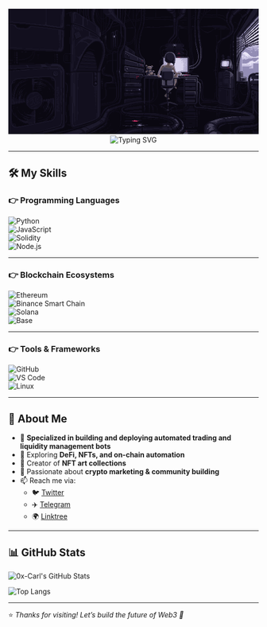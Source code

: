 <p align="center">
  <img src="https://raw.githubusercontent.com/0x-Carl/0x-Carl/main/IMG_6288.gif" alt="banner" width="600"/>
  <img src="https://readme-typing-svg.demolab.com?font=Fira+Code&weight=600&size=24&pause=1200&color=39FF14&center=true&vCenter=true&width=600&lines=Welcome+to+my+GitHub+Profile;I'm+0x-Carl;Blockchain+and+Crypto+Builder;Specialized+in+building+and+deploying+automated+trading+and+liquidity+management+bots;Web3+Marketing+%26+Community+Growth;NFT+Creator+%26+Innovator" alt="Typing SVG"/>
</p>

---

## 🛠️ My Skills  

### 👉 Programming Languages  
![Python](https://img.shields.io/badge/Python-3776AB?style=for-the-badge&logo=python&logoColor=white)  
![JavaScript](https://img.shields.io/badge/JavaScript-F7DF1E?style=for-the-badge&logo=javascript&logoColor=black)  
![Solidity](https://img.shields.io/badge/Solidity-363636?style=for-the-badge&logo=solidity&logoColor=white)  
![Node.js](https://img.shields.io/badge/Node.js-339933?style=for-the-badge&logo=node.js&logoColor=white)  

---

### 👉 Blockchain Ecosystems  
![Ethereum](https://img.shields.io/badge/Ethereum-3C3C3D?style=for-the-badge&logo=ethereum&logoColor=white)  
![Binance Smart Chain](https://img.shields.io/badge/Binance_Smart_Chain-F3BA2F?style=for-the-badge&logo=binance&logoColor=white)  
![Solana](https://img.shields.io/badge/Solana-3D3D3D?style=for-the-badge&logo=solana&logoColor=00FFB3)  
![Base](https://img.shields.io/badge/Base-0052FF?style=for-the-badge&logo=coinbase&logoColor=white)  

---

### 👉 Tools & Frameworks  
![GitHub](https://img.shields.io/badge/GitHub-181717?style=for-the-badge&logo=github&logoColor=white)  
![VS Code](https://img.shields.io/badge/VS%20Code-007ACC?style=for-the-badge&logo=visualstudiocode&logoColor=white)  
![Linux](https://img.shields.io/badge/Linux-FCC624?style=for-the-badge&logo=linux&logoColor=black)  

---

## 🚀 About Me  
- 🔭 **Specialized in building and deploying automated trading and liquidity management bots**  
- 🌱 Exploring **DeFi, NFTs, and on-chain automation**  
- 🎨 Creator of **NFT art collections**  
- 💬 Passionate about **crypto marketing & community building**  
- 📫 Reach me via:  
  - 🐦 [Twitter](https://x.com/0xchizitere_eth)  
  - ✈️ [Telegram](https://t.me/Carl_Crypt)  
  - 🌍 [Linktree](https://linktr.ee/0xKarl)  

---

## 📊 GitHub Stats  

![0x-Carl's GitHub Stats](https://github-readme-stats.vercel.app/api?username=0x-Carl&show_icons=true&theme=radical)  

![Top Langs](https://github-readme-stats.vercel.app/api/top-langs/?username=0x-Carl&layout=compact&theme=radical)  

---

⭐️ *Thanks for visiting! Let’s build the future of Web3 🚀*
